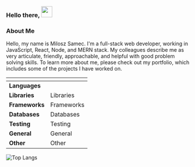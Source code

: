### Hello there, <img src="https://raw.githubusercontent.com/MartinHeinz/MartinHeinz/master/wave.gif" width="30" height="30"/>

### About Me
Hello, my name is Milosz Samec. I'm a full-stack web developer, working in JavaScript, React, Node, and MERN stack. My colleagues describe me as very articulate, friendly, approachable, and helpful with good problem solving skills. To learn more about me, please check out my portfolio, which includes some of the projects I have worked on.

<table>
    <thead>
        <tr>
            <th style="align:center"></th>
            <th></th>
        </tr>
    </thead>
    <tbody>
        <tr>
            <td style="align:center"><strong>Languages</strong></td>
            <td><a target="_blank" rel="noopener noreferrer" href="https://camo.githubusercontent.com/9e729df2e8093fc48262c7d47f6abfe720faabb2fc4ade575e3fd03bbd314394/68747470733a2f2f696d672e736869656c64732e696f2f62616467652f4c616e672d48544d4c352d696e666f726d6174696f6e616c3f7374796c653d666c6174266c6f676f3d48544d4c35266c6f676f436f6c6f723d776869746526636f6c6f723d376132386363"><img src="https://camo.githubusercontent.com/9e729df2e8093fc48262c7d47f6abfe720faabb2fc4ade575e3fd03bbd314394/68747470733a2f2f696d672e736869656c64732e696f2f62616467652f4c616e672d48544d4c352d696e666f726d6174696f6e616c3f7374796c653d666c6174266c6f676f3d48544d4c35266c6f676f436f6c6f723d776869746526636f6c6f723d376132386363" alt="" data-canonical-src="https://img.shields.io/badge/Lang-HTML5-informational?style=flat&amp;logo=HTML5&amp;logoColor=white&amp;color=7a28cc" style="max-width:100%;"></a></td></td>
        </tr>
        <tr>
            <td style="align:center"><strong>Libraries</strong></td>
            <td>Libraries</td>
        </tr>
        <tr>
            <td style="align:center"><strong>Frameworks</strong></td>
            <td>Frameworks</td>
        </tr>
        <tr>
            <td style="align:center"><strong>Databases</strong></td>
            <td>Databases</td>
        </tr>
        <tr>
            <td style="align:center"><strong>Testing</strong></td>
            <td>Testing</td>
        </tr>
        <tr>
            <td style="align:center"><strong>General</strong></td>
            <td>General</td>
        </tr>
        <tr>
            <td style="align:center"><strong>Other</strong></td>
            <td>Other</td>
        </tr>
    </tbody>
  </table>
  
  
  ![Top Langs](https://github-readme-stats.vercel.app/api/top-langs/?username=Zolw95&theme=tokyonight)
